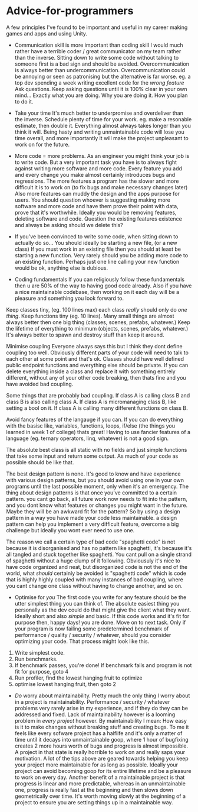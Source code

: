 # Advice-for-programmers
A few principles I've found to be important and useful in my career making games and apps and using Unity.

* Communication skill is more important than coding skill
I would much rather have a terrible coder / great communicator on my team rather than the inverse.
Sitting down to write some code without talking to someone first is a bad sign and should be avoided.
Overcommunication is always better than undercommunication. Overcommunication could be annoying or seen as patronising but the alternative is far worse. eg. a top dev spending a week writing excellent code for the *wrong feature*
Ask questions. Keep asking questions until it is 100% clear in your own mind...
Exactly what you are doing.
Why you are doing it.
How you plan to do it.

* Take your time
It's much better to underpromise and overdeliver than the inverse. 
Schedule plenty of time for your work. eg. make a resonable estimate, then double it.
Everything almost always takes longer than you think it will.
Being hasty and writing unmaintainable code will lose you time overall, and more importantly it will make the project unpleasant to work on for the future.

* More code = more problems.
As an engineer you might think your job is to write code. But a very important task you have is to always fight against writing more software and more code.
Every feature you add and every change you make almost certainly introduces bugs and regressions.
The more features a program has the slower and more difficult it is to work on (to fix bugs and make necessary changes later)
Also more features can muddy the design and the apps purpose for users.
You should question whoever is suggesting making more software and more code and have them prove their point with data, prove that it's worthwhile.
Ideally you would be removing features, deleting software and code. Question the existing features existence and always be asking should we delete this?

* If you've been convinced to write some code, when sitting down to actually do so...
You should ideally be starting a new file, (or a new class)
If you must work in an existing file then you should at least be starting a new function.
Very rarely should you be adding more code to an existing function. Perhaps just one line calling your new function would be ok, anything else is dubious.

* Coding fundamentals
If you can religiously follow these fundamentals then u are 50% of the way to having good code already.
Also if you have a nice maintainable codebase, then working on it each day will be a pleasure and something you look forward to.

Keep classes tiny, (eg. 100 lines max) each class *really* should only do *one thing*.
Keep functions tiny (eg. 10 lines).
Many small things are almost always better then one big thing (classes, scenes, prefabs, whatever.)
Keep the lifetime of everything to minimum (objects, scenes, prefabs, whatever.) It's always better to spawn and destroy stuff than keep it around.

Minimise coupling
Everyone always says this but I think they dont define coupling too well. Obviously different parts of your code will need to talk to each other at some point and that's ok.
Classes should have well defined public endpoint functions and everything else should be private.
If you can delete everything inside a class and replace it with something entirely different, without any of your other code breaking, then thats fine and you have avoided bad coupling.

Some things that are probably bad coupling.
If class A is calling class B and class B is also calling class A.
If class A is micromanaging class B, like setting a bool on it.
If class A is calling many different functions on class B.

Avoid fancy features of the langauge if you can.
If you can do everything with the basisc like, variables, functions, loops, if/else (the things you learned in week 1 of college) thats great! Having to use fancier features of a language (eg. ternary operators, linq, whatever) is not a good sign.

The absolute best class is all static with no fields and just simple functions that take some input and return some output. As much of your code as possible should be like that.

The best design pattern is none.
It's good to know and have experience with various design patterns, but you should avoid using one in your own programs until the last possible moment, only when it's an emergency. The thing about design patterns is that once you've committed to a certain pattern. you cant go back, all future work now needs to fit into the pattern, and you dont know what features or changes you might want in the future. Maybe they will be an awkward fit for the pattern? So by using a design pattern in a way you have made your code less maintainable.
a design pattern can help you implement a very difficult feature, overcome a big challenge but ideally you wont ever need to use one.

The reason we call a certain type of bad code "spaghetti code" is not because it is disorganised and has no pattern like spaghetti, it's because it's all tangled and stuck together like spaghetti. You cant pull on a single strand of spaghetti without a huge clump of it following.
Obviousuly it's nice to have code organized and neat, but disorganized code is not the end of the world, what *should* certainly be avoided is "spaghetti code" which is code that is highly highly coupled with many instances of bad coupling, where you cant change one class without having to change another, and so on.

* Optimise for *you*
The first code you write for any feature should be the utter simplest thing you can think of. The absolute easiest thing you personally as the dev could do that might give the client what they want. Ideally short and also *simple* and basic.
If this code works and it's fit for purpose then, happy days! you are done. Move on to next task. Only if your program is now failing some predetermined benchmark of performance / quality / security / whatever, should you consider optimizing your code.
That process might look like this.
1. Write simplest code.
2. Run benchmarks.
3. If benchmark passes, you're done! If benchmark fails and program is not fit for purpose, goto 4
4. Run profiler, find the lowest hanging fruit to optimize
5. optimise lowest hanging fruit, then goto 2

* *Do* worry about maintainability.
Pretty much the only thing I worry about in a project is maintainability. Performance / security / whatever problems very rarely arise in my experience, and if they do they can be addressed and fixed.
Lack of maintainability however is a looming problem in *every project* however.
By maintainability I mean: How easy is it to make changes without breaking stuff and creating bugs.
To me it feels like every sofware project has a halflife and it's only a matter of time until it decays into unmaintainable goop, where 1 hour of bugfixing creates 2 more hours worth of bugs and progress is almost impossible. A project in that state is really horrible to work on and really saps your motivation.
A lot of the tips above are geared towards helping you keep your project more maintainable for as long as possible. Ideally your project can avoid becoming goop for its entire lifetime and be a pleasure to work on every day. Another benefit of a maintainable project is that progress is linear and more predictable, whereas in an unmaintainable one, progress is really fast at the beginning and then slows down geometrically over time. It's worth moving slowly at the beginning of a project to ensure you are setting things up in a maintainable way. 


